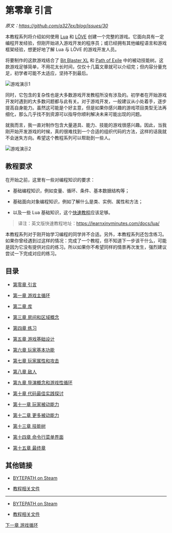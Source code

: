 # 第零章 引言

*原文：https://github.com/a327ex/blog/issues/30*

本教程系列将介绍如何使用 [Lua](https://www.lua.org/) 和 [LÖVE](https://love2d.org/) 创建一个完整的游戏。它面向具有一定编程开发经验，但刚开始进入游戏开发的程序员；或已经拥有其他编程语言和游戏框架经验，想更好地了解 Lua 与 LÖVE 的游戏开发人员。

将要制作的这款游戏结合了 [Bit Blaster XL](http://store.steampowered.com/app/433950/) 和 [Path of Exile](https://www.pathofexile.com/passive-skill-tree) 中的被动技能树。这款游戏足够简单，不用花太长时间，仅仅十几篇文章就可以介绍完；但内容分量充足，初学者可能不太适应，坚持不到最后。

![游戏演示1](https://user-images.githubusercontent.com/409773/41509911-caf3c20a-7231-11e8-96b9-d70596f753f5.gif)

同时，它包含的复杂性也是大多数游戏开发教程所没有涉及的。初学者在开始游戏开发时遇到的大多数问题都与此有关。对于游戏开发，一般建议从小处着手，逐步提高自身能力。虽然这可能是个好主意，但是如果你感兴趣的游戏项目类型无法再细化，那么几乎找不到资源可以指导你顺利解决未来可能出现的问题。

就我而言，我一直对制作包含大量道具、能力、技能的游戏很感兴趣。因此，当我刚开始开发游戏的时候，真的很难找到一个合适的组织代码的方法，这样的话我就不会迷失方向。希望这个教程系列可以帮助到一些人。

![游戏演示2](https://user-images.githubusercontent.com/409773/41509912-cb151f9a-7231-11e8-8da7-1e8ec671bfaa.gif)

## 教程要求

在开始之前，这里有一些对编程知识的要求：

- 基础编程知识，例如变量、循环、条件、基本数据结构等；

- 基础面向对象编程知识，例如了解什么是类、实例、属性和方法；

- 以及一些 Lua 基础知识，这个[快速教程](https://learnxinyminutes.com/docs/zh-cn/lua-cn/)应该足够。

> 译注：英文版快速教程地址：https://learnxinyminutes.com/docs/lua/

本教程系列对于刚开始学习编程的同学并不合适。另外，本教程系列还包含练习。如果你曾经遇到过这样的情况：完成了一个教程，但不知道下一步该干什么，可能是因为它没有提供对应的练习。所以如果你不希望同样的情景再次发生，强烈建议尝试一下完成对应的练习。

## 目录

- [第零章 引言](./c0.md)

- [第一章 游戏主循环](./c1.md)

- [第二章 库](./c2.md)

- [第三章 房间和区域概念](./c3.md)

- [第四章 练习](./c4.md)

- [第五章 游戏基础设计](./c5.md)

- [第六章 玩家基本功能](./c6.md)

- [第七章 玩家属性和攻击](./c7.md)

- [第八章 敌人](./c8.md)

- [第九章 导演概念和游戏性循环](./c9.md)

- [第十章 代码最佳实践探讨](./c10.md)

- [第十一章 玩家被动能力](./c11.md)

- [第十二章 更多被动能力](./c12.md)

- [第十三章 技能树](./c13.md)

- [第十四章 命令行菜单界面](./c14.md)

- [第十五章 最终章](./c15.md)

## 其他链接

- [BYTEPATH on Steam](http://store.steampowered.com/app/760330/BYTEPATH/)

- [教程相关文件](https://github.com/a327ex/BYTEPATH/tree/master/tutorial)

----

- [BYTEPATH on Steam](http://store.steampowered.com/app/760330/BYTEPATH/)

- [教程相关文件](https://github.com/a327ex/BYTEPATH/tree/master/tutorial)

[下一章 游戏循环](./c1.md)
